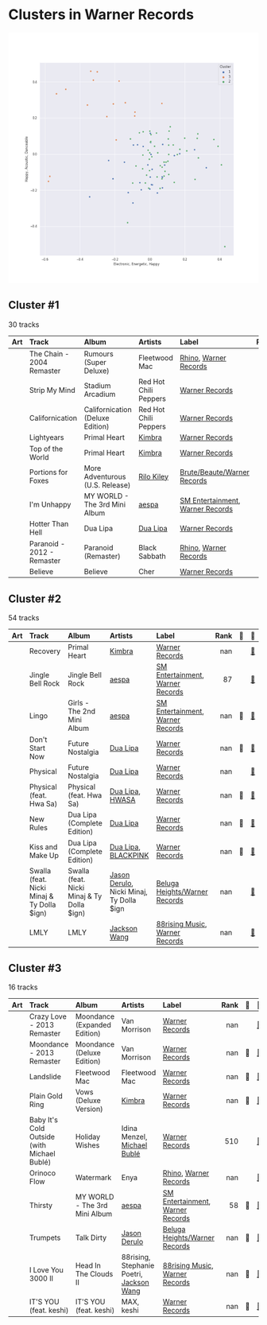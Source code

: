 # Clusters in Warner Records

![Comparison of Cluster](../../../images/labels/warner_records/clusters/clusters_scatter.png)

## Cluster #1

30 tracks

| Art | Track | Album | Artists | Label | Rank | 💚 | 🔗 |
|:---|:---|:---|:---|:---|---:|:---|:---|
| <img src="https://i.scdn.co/image/ab67616d0000b273e52a59a28efa4773dd2bfe1b" alt="" width="50" /> | The Chain - 2004 Remaster | Rumours (Super Deluxe) | Fleetwood Mac | [Rhino](../../../rhino), [Warner Records](../..) | nan | | [🔗](https://open.spotify.com/track/5e9TFTbltYBg2xThimr0rU) |
| <img src="https://i.scdn.co/image/ab67616d0000b27309fd83d32aee93dceba78517" alt="" width="50" /> | Strip My Mind | Stadium Arcadium | Red Hot Chili Peppers | [Warner Records](../..) | nan | | [🔗](https://open.spotify.com/track/0J3ytriezGZ3KCREfHKDOI) |
| <img src="https://i.scdn.co/image/ab67616d0000b27394d08ab63e57b0cae74e8595" alt="" width="50" /> | Californication | Californication (Deluxe Edition) | Red Hot Chili Peppers | [Warner Records](../..) | nan | | [🔗](https://open.spotify.com/track/48UPSzbZjgc449aqz8bxox) |
| <img src="https://i.scdn.co/image/ab67616d0000b273d56201d2b07c5950c540f0c8" alt="" width="50" /> | Lightyears | Primal Heart | [Kimbra](../../../../artists/kimbra/overview.md) | [Warner Records](../..) | nan | | [🔗](https://open.spotify.com/track/0lArgFRoTvsmrt7A6DzMXL) |
| <img src="https://i.scdn.co/image/ab67616d0000b273d56201d2b07c5950c540f0c8" alt="" width="50" /> | Top of the World | Primal Heart | [Kimbra](../../../../artists/kimbra/overview.md) | [Warner Records](../..) | nan | | [🔗](https://open.spotify.com/track/1Gbdx88ElOui7lczwxGX6m) |
| <img src="https://i.scdn.co/image/ab67616d0000b2737da94a1beda4172d30b74735" alt="" width="50" /> | Portions for Foxes | More Adventurous (U.S. Release) | [Rilo Kiley](../../../../artists/rilo_kiley/overview.md) | [Brute/Beaute/Warner Records](../..) | nan | 💚 | [🔗](https://open.spotify.com/track/4yY8JqTOQyi7K4O1QcQtBG) |
| <img src="https://i.scdn.co/image/ab67616d0000b27304878afb19613a94d37b29ce" alt="" width="50" /> | I'm Unhappy | MY WORLD - The 3rd Mini Album | [aespa](../../../../artists/aespa/overview.md) | [SM Entertainment](../../../sm_entertainment), [Warner Records](../..) | 173 | 💚 | [🔗](https://open.spotify.com/track/6fzio74FGqFFsenYkbGPzR) |
| <img src="https://i.scdn.co/image/ab67616d0000b273b627441824c5d0748c8cb077" alt="" width="50" /> | Hotter Than Hell | Dua Lipa | [Dua Lipa](../../../../artists/dua_lipa/overview.md) | [Warner Records](../..) | nan | | [🔗](https://open.spotify.com/track/7G8bmgKbwPQdwsGXC9QWcL) |
| <img src="https://i.scdn.co/image/ab67616d0000b273d5fccf9ce08b6a1e7d12a222" alt="" width="50" /> | Paranoid - 2012 - Remaster | Paranoid (Remaster) | Black Sabbath | [Rhino](../../../rhino), [Warner Records](../..) | nan | | [🔗](https://open.spotify.com/track/1Y373MqadDRtclJNdnUXVc) |
| <img src="https://i.scdn.co/image/ab67616d0000b27306ce0d1f846c525e847d60e7" alt="" width="50" /> | Believe | Believe | Cher | [Warner Records](../..) | nan | | [🔗](https://open.spotify.com/track/2goLsvvODILDzeeiT4dAoR) |
## Cluster #2

54 tracks

| Art | Track | Album | Artists | Label | Rank | 💚 | 🔗 |
|:---|:---|:---|:---|:---|---:|:---|:---|
| <img src="https://i.scdn.co/image/ab67616d0000b273d56201d2b07c5950c540f0c8" alt="" width="50" /> | Recovery | Primal Heart | [Kimbra](../../../../artists/kimbra/overview.md) | [Warner Records](../..) | nan | | [🔗](https://open.spotify.com/track/0HqtTIH9Eo7IdTiiFvpdjM) |
| <img src="https://i.scdn.co/image/ab67616d0000b2731ca13e5d59a3a25e68fd7764" alt="" width="50" /> | Jingle Bell Rock | Jingle Bell Rock | [aespa](../../../../artists/aespa/overview.md) | [SM Entertainment](../../../sm_entertainment), [Warner Records](../..) | 87 | | [🔗](https://open.spotify.com/track/0ijCESscFXtRc0dtDgu1Uv) |
| <img src="https://i.scdn.co/image/ab67616d0000b273b3be3b970fc89a02f301c9da" alt="" width="50" /> | Lingo | Girls - The 2nd Mini Album | [aespa](../../../../artists/aespa/overview.md) | [SM Entertainment](../../../sm_entertainment), [Warner Records](../..) | nan | 💚 | [🔗](https://open.spotify.com/track/3tB10LUdisNWISpLw5gPCk) |
| <img src="https://i.scdn.co/image/ab67616d0000b2732172b607853fa89cefa2beb4" alt="" width="50" /> | Don't Start Now | Future Nostalgia | [Dua Lipa](../../../../artists/dua_lipa/overview.md) | [Warner Records](../..) | nan | 💚 | [🔗](https://open.spotify.com/track/1AVtceapuF36oZqI9gzp0o) |
| <img src="https://i.scdn.co/image/ab67616d0000b2732172b607853fa89cefa2beb4" alt="" width="50" /> | Physical | Future Nostalgia | [Dua Lipa](../../../../artists/dua_lipa/overview.md) | [Warner Records](../..) | nan | | [🔗](https://open.spotify.com/track/7toYVidBIpAmM8Ife3LGrP) |
| <img src="https://i.scdn.co/image/ab67616d0000b27389fba37a3d30c462059917bd" alt="" width="50" /> | Physical (feat. Hwa Sa) | Physical (feat. Hwa Sa) | [Dua Lipa](../../../../artists/dua_lipa/overview.md), [HWASA](../../../../artists/hwasa/overview.md) | [Warner Records](../..) | nan | 💚 | [🔗](https://open.spotify.com/track/23jEeXRyrjFbfs2Q8tBwdI) |
| <img src="https://i.scdn.co/image/ab67616d0000b273ae395b47b186c2bc8c458e0f" alt="" width="50" /> | New Rules | Dua Lipa (Complete Edition) | [Dua Lipa](../../../../artists/dua_lipa/overview.md) | [Warner Records](../..) | nan | 💚 | [🔗](https://open.spotify.com/track/43oK4OAWUsRZUDVeHtKI4U) |
| <img src="https://i.scdn.co/image/ab67616d0000b273ae395b47b186c2bc8c458e0f" alt="" width="50" /> | Kiss and Make Up | Dua Lipa (Complete Edition) | [Dua Lipa](../../../../artists/dua_lipa/overview.md), [BLACKPINK](../../../../artists/blackpink/overview.md) | [Warner Records](../..) | nan | 💚 | [🔗](https://open.spotify.com/track/7jr3iPu4O4bTCVwLMbdU2i) |
| <img src="https://i.scdn.co/image/ab67616d0000b2730d629b7dd61cb5d580acad39" alt="" width="50" /> | Swalla (feat. Nicki Minaj & Ty Dolla $ign) | Swalla (feat. Nicki Minaj & Ty Dolla $ign) | [Jason Derulo](../../../../artists/jason_derulo/overview.md), Nicki Minaj, Ty Dolla $ign | [Beluga Heights/Warner Records](../..) | nan | | [🔗](https://open.spotify.com/track/6kex4EBAj0WHXDKZMEJaaF) |
| <img src="https://i.scdn.co/image/ab67616d0000b273da4910056497c667d6de40cf" alt="" width="50" /> | LMLY | LMLY | [Jackson Wang](../../../../artists/jackson_wang/overview.md) | [88rising Music](../../../88rising_music), [Warner Records](../..) | nan | | [🔗](https://open.spotify.com/track/3Jbpo2slhW2bbVneiJnC9G) |
## Cluster #3

16 tracks

| Art | Track | Album | Artists | Label | Rank | 💚 | 🔗 |
|:---|:---|:---|:---|:---|---:|:---|:---|
| <img src="https://i.scdn.co/image/ab67616d0000b2739ee9ec388e0827c88bfdfbd7" alt="" width="50" /> | Crazy Love - 2013 Remaster | Moondance (Expanded Edition) | Van Morrison | [Warner Records](../..) | nan | | [🔗](https://open.spotify.com/track/2hjAc6x8EoSLhGxRNg8KEw) |
| <img src="https://i.scdn.co/image/ab67616d0000b2732a1ffd75bb148e58ce2a6cac" alt="" width="50" /> | Moondance - 2013 Remaster | Moondance (Deluxe Edition) | Van Morrison | [Warner Records](../..) | nan | 💚 | [🔗](https://open.spotify.com/track/683b4ikwa62JevCjwrmfg6) |
| <img src="https://i.scdn.co/image/ab67616d0000b2734fb043195e8d07e72edc7226" alt="" width="50" /> | Landslide | Fleetwood Mac | Fleetwood Mac | [Warner Records](../..) | nan | 💚 | [🔗](https://open.spotify.com/track/5ihS6UUlyQAfmp48eSkxuQ) |
| <img src="https://i.scdn.co/image/ab67616d0000b273d0ec2db731952a7efabc6397" alt="" width="50" /> | Plain Gold Ring | Vows (Deluxe Version) | [Kimbra](../../../../artists/kimbra/overview.md) | [Warner Records](../..) | nan | 💚 | [🔗](https://open.spotify.com/track/55RJLcVGohfyfuSP4EyE1I) |
| <img src="https://i.scdn.co/image/ab67616d0000b273b942e9ff43d692b700328ecc" alt="" width="50" /> | Baby It's Cold Outside (with Michael Bublé) | Holiday Wishes | Idina Menzel, [Michael Bublé](../../../../artists/michael_bublé/overview.md) | [Warner Records](../..) | 510 | | [🔗](https://open.spotify.com/track/0Ie5uiv54KgCr7P4sYDTHl) |
| <img src="https://i.scdn.co/image/ab67616d0000b273120a4749a5ea995604bf60ff" alt="" width="50" /> | Orinoco Flow | Watermark | Enya | [Rhino](../../../rhino), [Warner Records](../..) | nan | | [🔗](https://open.spotify.com/track/14EUcXXpqrC03Dzzdj8bGr) |
| <img src="https://i.scdn.co/image/ab67616d0000b27304878afb19613a94d37b29ce" alt="" width="50" /> | Thirsty | MY WORLD - The 3rd Mini Album | [aespa](../../../../artists/aespa/overview.md) | [SM Entertainment](../../../sm_entertainment), [Warner Records](../..) | 58 | 💚 | [🔗](https://open.spotify.com/track/6nICBdDevG4NZysIqDFPEa) |
| <img src="https://i.scdn.co/image/ab67616d0000b2730376bdff8b70d934f297303e" alt="" width="50" /> | Trumpets | Talk Dirty | [Jason Derulo](../../../../artists/jason_derulo/overview.md) | [Beluga Heights/Warner Records](../..) | nan | 💚 | [🔗](https://open.spotify.com/track/5KONnBIQ9LqCxyeSPin26k) |
| <img src="https://i.scdn.co/image/ab67616d0000b273488df3d22b1f5c0ea15b686a" alt="" width="50" /> | I Love You 3000 II | Head In The Clouds II | 88rising, Stephanie Poetri, [Jackson Wang](../../../../artists/jackson_wang/overview.md) | [88rising Music](../../../88rising_music), [Warner Records](../..) | nan | 💚 | [🔗](https://open.spotify.com/track/3witRpHWHqArlnt6GTlH2Y) |
| <img src="https://i.scdn.co/image/ab67616d0000b2735a06f6d9e1b5fee1670cfffc" alt="" width="50" /> | IT'S YOU (feat. keshi) | IT'S YOU (feat. keshi) | MAX, keshi | [Warner Records](../..) | nan | 💚 | [🔗](https://open.spotify.com/track/5SMCxRA6hB2jEhroaYfw6N) |